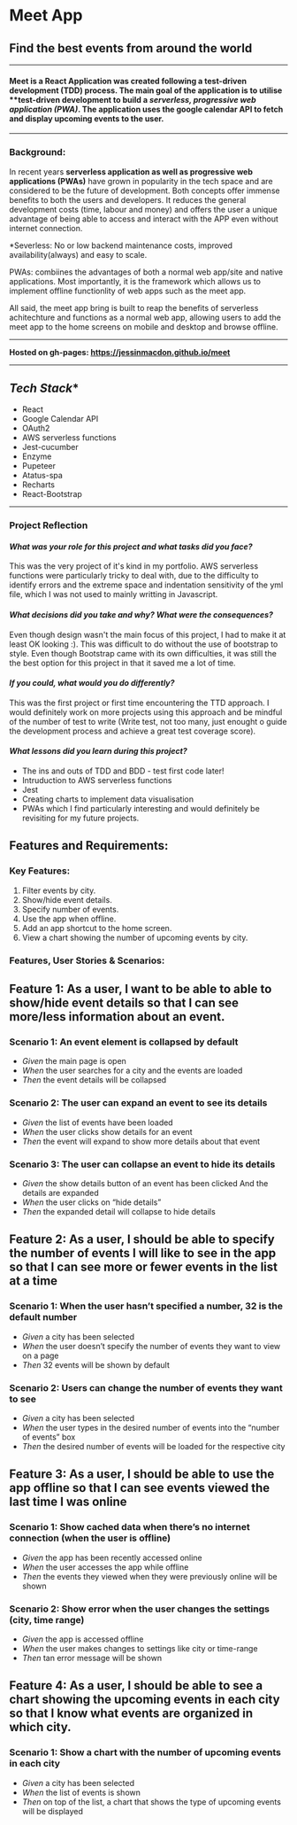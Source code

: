 # Meet App
## Find the best events from around the world

---

#### Meet is a React Application was created following a test-driven development (TDD) process. The main goal of the application is to utilise **test-driven development to build a ***serverless, progressive web application (PWA)***. The application uses the google calendar API to fetch and display upcoming events to the user. 

---

### Background:

In recent years **serverless application as well as progressive web applications (PWAs)** have grown in popularity in the tech space and are considered to be the future of development. Both concepts offer immense benefits to both the users and developers. It reduces the general development costs (time, labour and money) and offers the user a unique advantage of being able to access and interact with the APP even without internet connection. 

*Severless: No or low backend maintenance costs, improved availability(always) and easy to scale.

PWAs: combiines the advantages of both a normal web app/site and native applications. Most importantly, it is the framework which allows us to implement offline functionlity of web apps such as the meet app. 

All said, the meet app bring is built to reap the benefits of serverless achitechture and functions as a normal web app, allowing users to add the meet app to the home screens on mobile and desktop and browse offline. 

---

**Hosted on gh-pages: <https://jessinmacdon.github.io/meet>**

---

## *Tech Stack**
- React
- Google Calendar API
- OAuth2
- AWS serverless functions
- Jest-cucumber
- Enzyme
- Pupeteer
- Atatus-spa
- Recharts
- React-Bootstrap

---

### Project Reflection

#### *What was your role for this project and what tasks did you face?*
<p>This was the very project of it's kind in my portfolio. AWS serverless functions were particularly tricky to deal with, due to the difficulty to identify errors and the extreme space and indentation sensitivity of the yml file, which I was not used to mainly writting in Javascript.</p>

#### *What decisions did you take and why? What were the consequences?*
<p>Even though design wasn't the main focus of this project, I had to make it at least OK looking :). This was difficult to do without the use of bootstrap to style. Even though Bootstrap came with its own difficulties, it was still the the best option for this project in that it saved me a lot of time.</p>

#### *If you could, what would you do differently?*
<p>This was the first project or first time encountering the TTD approach. I would definitely work on more projects using this approach and be mindful of the number of test to write (Write test, not too many, just enought o guide the development process and achieve a great test coverage score).</p>

#### *What lessons did you learn during this project?*
- The ins and outs of TDD and BDD - test first code later!
- Intruduction to AWS serverless functions
- Jest
- Creating charts to implement data visualisation
- PWAs which I find particularly interesting and would definitely be revisiting for my future projects.

## **Features and Requirements:**

### Key Features:

1. Filter events by city.
2. Show/hide event details.
3. Specify number of events.
4. Use the app when offline.
5. Add an app shortcut to the home screen.
6. View a chart showing the number of upcoming events by city.

### Features, User Stories & Scenarios:

## **Feature 1:  As a user, I want to be able to able to show/hide event details so that I can see more/less information about an event.** 

### Scenario 1: An event element is collapsed by default
- *Given* the main page is open
- *When* the user searches for a city 
and the events are loaded
- *Then* the event details will be collapsed

### Scenario 2: The user can expand an event to see its details
- *Given* the list of events have been loaded
- *When* the user clicks show details for an event
- *Then* the event will expand to show more details about that event

### Scenario 3: The user can collapse an event to hide its details
- *Given* the show details button of an event has been clicked
And the details are expanded
- *When* the user clicks on “hide details”
- *Then* the expanded detail will collapse to hide details

## **Feature 2:  As a user, I should be able to specify the number of events I will like to see in the app so that I can see more or fewer events in the list at a time**

### Scenario 1: When the user hasn’t specified a number, 32 is the default number
- *Given* a city has been selected
- *When* the user doesn’t specify the number of events they want to view on a page
- *Then* 32 events will be shown by default

### Scenario 2: Users can change the number of events they want to see
- *Given* a city has been selected
- *When* the user types in the desired number of events into the “number of events” box
- *Then* the desired number of events will be loaded for the respective city

## **Feature 3: As a user, I should be able to use the app offline so that I can see events viewed the last time I was online**

### Scenario 1: Show cached data when there’s no internet connection (when the user is offline)
- *Given* the app has been recently accessed online
- *When* the user accesses the app while offline
- *Then* the events they viewed when they were previously online will be shown


### Scenario 2: Show error when the user changes the settings (city, time range)
- *Given* the app is accessed offline
- *When* the user makes changes to settings like city or time-range
- *Then* tan error message will be shown

## **Feature 4: As a user, I should be able to see a chart showing the upcoming events in each city so that I know what events are organized in which city.**

### Scenario 1: Show a chart with the number of upcoming events in each city
- *Given* a city has been selected
- *When* the list of events is shown
- *Then* on top of the list, a chart that shows the type of upcoming events will be displayed

